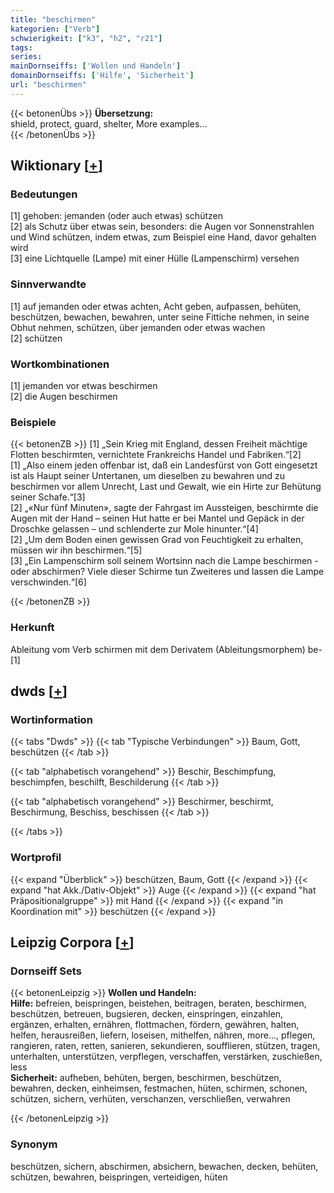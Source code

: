 ```yaml
---
title: "beschirmen"
kategorien: ["Verb"]
schwierigkeit: ["k3", "h2", "r21"]
tags:
series:
mainDornseiffs: ['Wollen und Handeln']
domainDornseiffs: ['Hilfe', 'Sicherheit']
url: "beschirmen"
---
```


{{< betonenÜbs >}}
**Übersetzung:**  
shield, protect, guard, shelter, More examples...  
{{< /betonenÜbs >}}

## Wiktionary [[+](https://de.wiktionary.org/wiki/beschirmen)]

### Bedeutungen
[1] gehoben: jemanden (oder auch etwas) schützen  
[2] als Schutz über etwas sein, besonders: die Augen vor Sonnenstrahlen und Wind schützen, indem etwas, zum Beispiel eine Hand, davor gehalten wird  
[3] eine Lichtquelle (Lampe) mit einer Hülle (Lampenschirm) versehen  

### Sinnverwandte
[1] auf jemanden oder etwas achten, Acht geben, aufpassen, behüten, beschützen, bewachen, bewahren, unter seine Fittiche nehmen, in seine Obhut nehmen, schützen, über jemanden oder etwas wachen  
[2] schützen  

### Wortkombinationen
[1] jemanden vor etwas beschirmen  
[2] die Augen beschirmen  

### Beispiele
{{< betonenZB >}}
[1] „Sein Krieg mit England, dessen Freiheit mächtige Flotten beschirmten, vernichtete Frankreichs Handel und Fabriken.“[2]  
[1] „Also einem jeden offenbar ist, daß ein Landesfürst von Gott eingesetzt ist als Haupt seiner Untertanen, um dieselben zu bewahren und zu beschirmen vor allem Unrecht, Last und Gewalt, wie ein Hirte zur Behütung seiner Schafe.“[3]  
[2] „«Nur fünf Minuten», sagte der Fahrgast im Aussteigen, beschirmte die Augen mit der Hand – seinen Hut hatte er bei Mantel und Gepäck in der Droschke gelassen – und schlenderte zur Mole hinunter.“[4]  
[2] „Um dem Boden einen gewissen Grad von Feuchtigkeit zu erhalten, müssen wir ihn beschirmen.“[5]  
[3] „Ein Lampenschirm soll seinem Wortsinn nach die Lampe beschirmen - oder abschirmen? Viele dieser Schirme tun Zweiteres und lassen die Lampe verschwinden.“[6]  

{{< /betonenZB >}}
### Herkunft
Ableitung vom Verb schirmen mit dem Derivatem (Ableitungsmorphem) be-[1]  



## dwds [[+](https://www.dwds.de/wb/beschirmen)]

### Wortinformation
{{< tabs "Dwds" >}}
{{< tab "Typische Verbindungen" >}}
Baum, Gott, beschützen
{{< /tab >}}

{{< tab "alphabetisch vorangehend" >}}
Beschir, Beschimpfung, beschimpfen, beschilft, Beschilderung
{{< /tab >}}

{{< tab "alphabetisch vorangehend" >}}
Beschirmer, beschirmt, Beschirmung, Beschiss, beschissen
{{< /tab >}}

{{< /tabs >}}

### Wortprofil
{{< expand "Überblick" >}} beschützen, Baum, Gott {{< /expand >}}
{{< expand "hat Akk./Dativ-Objekt" >}} Auge {{< /expand >}}
{{< expand "hat Präpositionalgruppe" >}} mit Hand {{< /expand >}}
{{< expand "in Koordination mit" >}} beschützen {{< /expand >}}

## Leipzig Corpora [[+](https://corpora.uni-leipzig.de/en/res?word=beschirmen&corpusId=deu_newscrawl-public_2018)]

### Dornseiff Sets
{{< betonenLeipzig >}}
**Wollen und Handeln:**  
**Hilfe:** befreien, beispringen, beistehen, beitragen, beraten, beschirmen, beschützen, betreuen, bugsieren, decken, einspringen, einzahlen, ergänzen, erhalten, ernähren, flottmachen, fördern, gewähren, halten, helfen, herausreißen, liefern, loseisen, mithelfen, nähren, more..., pflegen, rangieren, raten, retten, sanieren, sekundieren, soufflieren, stützen, tragen, unterhalten, unterstützen, verpflegen, verschaffen, verstärken, zuschießen, less  
**Sicherheit:** aufheben, behüten, bergen, beschirmen, beschützen, bewahren, decken, einheimsen, festmachen, hüten, schirmen, schonen, schützen, sichern, verhüten, verschanzen, verschließen, verwahren  

{{< /betonenLeipzig >}}

### Synonym
beschützen, sichern, abschirmen, absichern, bewachen, decken, behüten, schützen, bewahren, beispringen, verteidigen, hüten

